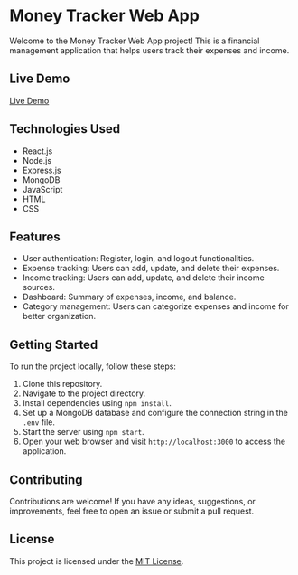 # Money Tracker Web App

Welcome to the Money Tracker Web App project! This is a financial management application that helps users track their expenses and income.

## Live Demo

[Live Demo](#) <!-- Add your live demo link here -->

## Technologies Used

- React.js
- Node.js
- Express.js
- MongoDB
- JavaScript
- HTML
- CSS

## Features

- User authentication: Register, login, and logout functionalities.
- Expense tracking: Users can add, update, and delete their expenses.
- Income tracking: Users can add, update, and delete their income sources.
- Dashboard: Summary of expenses, income, and balance.
- Category management: Users can categorize expenses and income for better organization.

## Getting Started

To run the project locally, follow these steps:

1. Clone this repository.
2. Navigate to the project directory.
3. Install dependencies using `npm install`.
4. Set up a MongoDB database and configure the connection string in the `.env` file.
5. Start the server using `npm start`.
6. Open your web browser and visit `http://localhost:3000` to access the application.

## Contributing

Contributions are welcome! If you have any ideas, suggestions, or improvements, feel free to open an issue or submit a pull request.

## License

This project is licensed under the [MIT License](LICENSE).
